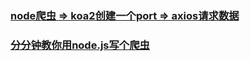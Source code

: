 ### [node爬虫 => koa2创建一个port => axios请求数据](https://github.com/libin1991/node-koa2-axios)
### [分分钟教你用node.js写个爬虫](https://juejin.im/post/5b4f007fe51d4519277b9707)

